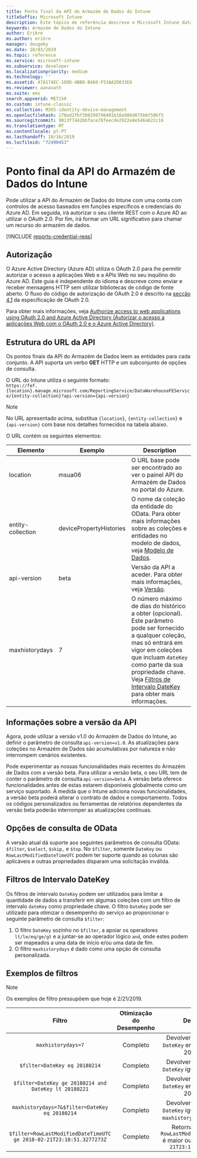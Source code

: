 ```yaml
---
title: Ponto final da API do Armazém de Dados do Intune
titleSuffix: Microsoft Intune
description: Este tópico de referência descreve o Microsoft Intune data warehouse estrutura de URL da API. São fornecidos exemplos de filtro.
keywords: Armazém de Dados do Intune
author: Erikre
ms.author: erikre
manager: dougeby
ms.date: 10/03/2019
ms.topic: reference
ms.service: microsoft-intune
ms.subservice: developer
ms.localizationpriority: medium
ms.technology: ''
ms.assetid: A7A174EC-109D-4BB8-B460-F53AA2D033E6
ms.reviewer: aanavath
ms.suite: ems
search.appverid: MET150
ms.custom: intune-classic
ms.collection: M365-identity-device-management
ms.openlocfilehash: 170ed2fbf300299796401b10a906d875b6f50bf5
ms.sourcegitcommit: 9013f7442bbface78feecde2922e8e546a622c16
ms.translationtype: MT
ms.contentlocale: pt-PT
ms.lasthandoff: 10/16/2019
ms.locfileid: "72490453"
---
```

# <a name="intune-data-warehouse-api-endpoint"></a>Ponto final da API do Armazém de Dados do Intune

Pode utilizar a API do Armazém de Dados do Intune com uma conta com controlos de acesso baseados em funções específicos e credenciais do Azure AD. Em seguida, irá autorizar o seu cliente REST com o Azure AD ao utilizar o OAuth 2.0. Por fim, irá formar um URL significativo para chamar um recurso do armazém de dados.

[!INCLUDE [reports-credential-reqs](../includes/reports-credential-reqs.md)]

## <a name="authorization"></a>Autorização

O Azure Active Directory (Azure AD) utiliza o OAuth 2.0 para lhe permitir autorizar o acesso a aplicações Web e a APIs Web no seu inquilino do Azure AD. Este guia é independente do idioma e descreve como enviar e receber mensagens HTTP sem utilizar bibliotecas de código de fonte aberto. O fluxo do código de autorização de OAuth 2.0 é descrito na [secção 4.1](https://tools.ietf.org/html/rfc6749#section-4.1) da especificação de OAuth 2.0.

Para obter mais informações, veja [Authorize access to web applications using OAuth 2.0 and Azure Active Directory (Autorizar o acesso a aplicações Web com o OAuth 2.0 e o Azure Active Directory)](https://docs.microsoft.com/azure/active-directory/develop/active-directory-protocols-oauth-code).

## <a name="api-url-structure"></a>Estrutura do URL da API

Os pontos finais da API do Armazém de Dados leem as entidades para cada conjunto. A API suporta um verbo **GET** HTTP e um subconjunto de opções de consulta.

O URL do Intune utiliza o seguinte formato:  
`https://fef.{location}.manage.microsoft.com/ReportingService/DataWarehouseFEService/{entity-collection}?api-version={api-version}`

> [!NOTE]
> No URL apresentado acima, substitua `{location}`, `{entity-collection}` e `{api-version}` com base nos detalhes fornecidos na tabela abaixo.

O URL contém os seguintes elementos:

| Elemento | Exemplo | Description |
|-------------------|------------|--------------------------------------------------------------------------------------------------------------------|
| location | msua06 | O URL base pode ser encontrado ao ver o painel API do Armazém de Dados no portal do Azure. |
| entity-collection | devicePropertyHistories | O nome da coleção da entidade do OData. Para obter mais informações sobre as coleções e entidades no modelo de dados, veja [Modelo de Dados](reports-ref-data-model.md). |
| api-version | beta | Versão da API a aceder. Para obter mais informações, veja [Versão](reports-api-url.md#api-version-information). |
| maxhistorydays | 7 | O número máximo de dias do histórico a obter (opcional). Este parâmetro pode ser fornecido a qualquer coleção, mas só entrará em vigor em coleções que incluam `dateKey` como parte da sua propriedade chave. Veja [Filtros de Intervalo DateKey](reports-api-url.md#datekey-range-filters) para obter mais informações. |

## <a name="api-version-information"></a>Informações sobre a versão da API

Agora, pode utilizar a versão v1.0 do Armazém de Dados do Intune, ao definir o parâmetro de consulta `api-version=v1.0`. As atualizações para coleções no Armazém de Dados são acumulativas por natureza e não interrompem cenários existentes.

Pode experimentar as nossas funcionalidades mais recentes do Armazém de Dados com a versão beta. Para utilizar a versão beta, o seu URL tem de conter o parâmetro de consulta `api-version=beta`. A versão beta oferece funcionalidades antes de estas estarem disponíveis globalmente como um serviço suportado. À medida que o Intune adiciona novas funcionalidades, a versão beta poderá alterar o contrato de dados e comportamento. Todos os códigos personalizados ou ferramentas de relatórios dependentes da versão beta poderão interromper as atualizações contínuas.

## <a name="odata-query-options"></a>Opções de consulta de OData

A versão atual dá suporte aos seguintes parâmetros de consulta OData: `$filter`, `$select`, `$skip,` e `$top`. No `$filter`, somente `DateKey` ou `RowLastModifiedDateTimeUTC` podem ter suporte quando as colunas são aplicáveis e outras propriedades disparam uma solicitação inválida.

## <a name="datekey-range-filters"></a>Filtros de Intervalo DateKey

Os filtros de intervalo `DateKey` podem ser utilizados para limitar a quantidade de dados a transferir em algumas coleções com um filtro de intervalo `dateKey` como propriedade chave. O filtro `DateKey` pode ser utilizado para otimizar o desempenho do serviço ao proporcionar o seguinte parâmetro de consulta `$filter`:

1. O filtro `DateKey` sozinho no `$filter`, a apoiar os operadores `lt/le/eq/ge/gt` e a juntar-se ao operador lógico `and`, onde estes podem ser mapeados a uma data de início e/ou uma data de fim.
2. O filtro `maxhistorydays` é dado como uma opção de consulta personalizada.<br>

## <a name="filter-examples"></a>Exemplos de filtros

> [!NOTE]
> Os exemplos de filtro pressupõem que hoje é 2/21/2019.

|                             Filtro                             |           Otimização do Desempenho           |                                          Description                                          |
|:--------------------------------------------------------------:|:--------------------------------------------:|:---------------------------------------------------------------------------------------------:|
|    `maxhistorydays=7`                                            |    Completo                                      |    Devolver dados com um `DateKey` entre 20180214 e 20180221.                                     |
|    `$filter=DateKey eq 20180214`                                 |    Completo                                      |    Devolver dados com um `DateKey` igual a 20180214.                                                    |
|    `$filter=DateKey ge 20180214 and DateKey lt 20180221`         |    Completo                                      |    Devolver dados com um `DateKey` entre 20180214 e 20180220.                                     |
|    `maxhistorydays=7&$filter=DateKey eq 20180214`                |    Completo                                      |    Devolver dados com um `DateKey` igual a 20180214. `maxhistorydays` é ignorado.                            |
|    `$filter=RowLastModifiedDateTimeUTC ge 2018-02-21T23:18:51.3277273Z`                                |    Completo                                       |    Retornar dados com `RowLastModifiedDateTimeUTC` é maior ou igual a `2018-02-21T23:18:51.3277273Z`                             |

